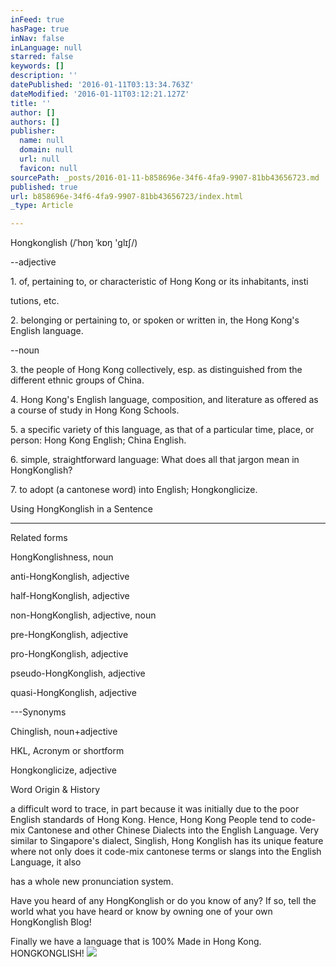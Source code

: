 ```yaml
---
inFeed: true
hasPage: true
inNav: false
inLanguage: null
starred: false
keywords: []
description: ''
datePublished: '2016-01-11T03:13:34.763Z'
dateModified: '2016-01-11T03:12:21.127Z'
title: ''
author: []
authors: []
publisher:
  name: null
  domain: null
  url: null
  favicon: null
sourcePath: _posts/2016-01-11-b858696e-34f6-4fa9-9907-81bb43656723.md
published: true
url: b858696e-34f6-4fa9-9907-81bb43656723/index.html
_type: Article

---
```

Hongkonglish (/ˈhɒŋ ˈkɒŋ 'glɪʃ/)

--adjective

1\. of, pertaining to, or characteristic of Hong Kong or its inhabitants, insti

tutions, etc.

2\. belonging or pertaining to, or spoken or written in, the Hong Kong's English language.

--noun

3\. the people of Hong Kong collectively, esp. as distinguished from the different ethnic groups of China.

4\. Hong Kong's English language, composition, and literature as offered as a course of study in Hong Kong Schools.

5\. a specific variety of this language, as that of a particular time, place, or person: Hong Kong English; China English.

6\. simple, straightforward language: What does all that jargon mean in HongKonglish?

7\. to adopt (a cantonese word) into English; Hongkonglicize.

Using HongKonglish in a Sentence

-------------------------------

Related forms

HongKonglishness, noun

anti-HongKonglish, adjective

half-HongKonglish, adjective

non-HongKonglish, adjective, noun

pre-HongKonglish, adjective

pro-HongKonglish, adjective

pseudo-HongKonglish, adjective

quasi-HongKonglish, adjective

---Synonyms

Chinglish, noun+adjective

HKL, Acronym or shortform

Hongkonglicize, adjective

Word Origin & History

a difficult word to trace, in part because it was initially due to the poor English standards of Hong Kong. Hence, Hong Kong People tend to code-mix Cantonese and other Chinese Dialects into the English Language. Very similar to Singapore's dialect, Singlish, Hong Konglish has its unique feature where not only does it code-mix cantonese terms or slangs into the English Language, it also

has a whole new pronunciation system.

Have you heard of any HongKonglish or do you know of any? If so, tell the world what you have heard or know by owning one of your own HongKonglish Blog!

Finally we have a language that is 100% Made in Hong Kong. HONGKONGLISH!
![](https://the-grid-user-content.s3-us-west-2.amazonaws.com/236fe8af-9613-4f3a-9926-a8439ffb767d.jpg)
